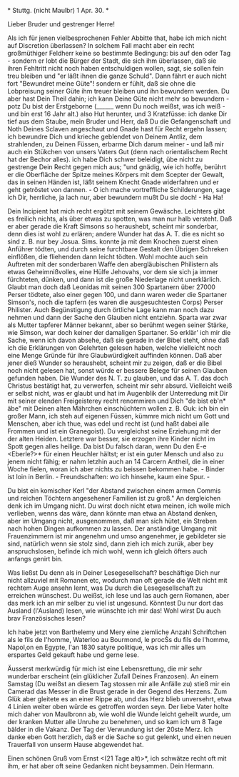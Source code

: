 <Nro VI.>* Stuttg. (nicht Maulbr) 1 Apr. 30. <Donnerstg>*

Lieber Bruder und gestrenger Herre!

Als ich für jenen vielbesprochenen Fehler Abbitte that, habe ich mich nicht auf Discretion überlassen? In solchem Fall macht aber ein recht großmüthiger Feldherr keine so bestimmte Bedingung: bis auf den oder Tag - sondern er lobt die Bürger der Stadt, die sich ihm überlassen, daß sie ihren Fehltritt nicht noch haben entschuldigen wollen, sagt, sie sollen fein treu bleiben und "er läßt ihnen die ganze Schuld". Dann fährt er auch nicht fort "Bewundret meine Güte"! sondern er fühlt, daß sie ohne die Lobpreisung seiner Güte ihm treuer bleiben und ihn bewundern werden. Du aber hast Dein Theil dahin; ich kann Deine Güte nicht mehr so bewundern - potz Du bist der Erstgeborne (______ wenn Du noch weißst, was ich weiß - und bin erst 16 Jahr alt.) also Hut herunter, und 3 Kratzfüsse: ich danke Dir tief aus dem Staube, mein Bruder und Herr, daß Du die Gefangenschaft und Noth Deines Sclaven angeschaut und Gnade hast für Recht ergehn lassen; ich bewundre Dich und krieche geblendet von Deinem Antliz, dem strahlenden, zu Deinen Füssen, erbarme Dich darum meiner - und laß mir auch ein Stükchen von unsers Vaters Gut (denn nach orientalischem Recht hat der Bechor alles). 
ich habe Dich schwer beleidigt, übe nicht zu gestrenge Dein Recht gegen mich aus; "und gnädig, wie ich hoffe, berührt er die Oberfläche der Spitze meines Körpers mit dem Scepter der Gewalt, das in seinen Händen ist, läßt seinem Knecht Gnade widerfahren und er geht getröstet von dannen. - O ich mache vortreffliche Schilderungen, sage ich Dir, herrliche, ja lach nur, aber bewundern mußt Du sie doch! - Ha Ha!

Dein Incipient hat mich recht ergötzt mit seinem Gewäsche. Leichters gibt es freilich nichts, als über etwas zu spotten, was man nur halb versteht. Daß er aber gerade die Kraft Simsons so heraushebt, scheint mir sonderbar, denn dies ist wohl zu erlären; andere Wunder hat das A. T. die es nicht so sind z. B. nur bey Josua. Sims. konnte ja mit dem Knochen zuerst einen Anführer tödten, und durch seine furchtbare Gestalt den Übrigen Schreken einflößen, die fliehenden dann leicht tödten. Wohl mochte auch sein Auftreten mit der sonderbaren Waffe den abergläubischen Philistern als etwas Geheimnißvolles, eine Hülfe Jehovahs, vor dem sie sich ja immer fürchteten, dünken, und dann ist die große Niederlage nicht unerklärlich. Glaubt man doch daß Leonidas mit seinen 300 Spartanern über 27000 Perser tödtete, also einer gegen 100, und dann waren weder die Spartaner Simson's, noch die tapfern (es waren die ausgesuchtesten Corps) Perser Philister. Auch Begünstigung durch örtliche Lage kann man noch dazu nehmen und dann der Sache den Glauben nicht entziehn. Sparta war zwar als Mutter tapferer Männer bekannt, aber so berühmt wegen seiner Stärke, wie Simson, war doch keiner der damaligen Spartaner. So erklär' ich mir die Sache, wenn ich davon absehe, daß sie gerade in der Bibel steht, ohne daß ich die Erklärungen von Gelehrten gelesen haben, welche vielleicht noch eine Menge Gründe für ihre Glaubwürdigkeit auffinden können. Daß aber jener dieß Wunder so heraushebt, scheint mir zu zeigen, daß er die Bibel noch nicht gelesen hat, sonst würde er bessere Belege für seinen Glauben gefunden haben. Die Wunder des N. T. zu glauben, und das A. T. das doch Christus bestätigt hat, zu verwerfen, scheint mir sehr absurd. Vielleicht weiß er selbst nicht, was er glaubt und hat im Augenblik der Unterredung mit Dir mit seiner elenden Freigeisterey recht renommiren und Dich "de bist eb'n* äbe" mit Deinen alten Mährchen einschüchtern wollen z. B. Guk: ich bin ein großer Mann, ich steh auf eigenen Füssen, kümmre mich nicht um Gott und Menschen, aber ich thue, was edel und recht ist (und haßt dabei alle Frommen und ist ein Granegoist). Du vergleichst seine Erziehung mit der der alten Heiden. Letztere war besser, sie erzogen ihre Kinder nicht im Spott gegen alles heilige. Da bist Du falsch daran, wenn Du den E-e <Eberle?>* für einen Heuchler hältst; er ist ein guter Mensch und also zu jenem nicht fähig; er nahm letzhin auch an 14 Carcern Antheil, die in einer Woche fielen, woran ich aber nichts zu beissen bekommen habe. - Binder ist loin in Berlin. - Freundschaften: wo ich hinsehe, kaum eine Spur. -

Du bist ein komischer Kerl "der Abstand zwischen einem armen Commis und reichen Töchtern angesehener Familien ist zu groß." An dergleichen denk ich im Umgang nicht. Du wirst doch nicht etwa meinen, ich wolle mich verlieben, wenns das wäre, dann könnte man etwa an Abstand denken, aber im Umgang nicht, ausgenommen, daß man sich hütet, ein Streben nach hohen Dingen aufkommen zu lassen. Der anständige Umgang mit Frauenzimmern ist mir angenehm und umso angenehmer, je gebildeter sie sind, natürlich wenn sie stolz sind, dann zieh ich mich zurük, aber bey anspruchslosen, befinde ich mich wohl, wenn ich gleich öfters auch anfangs genirt bin.

Was ließst Du denn als in Deiner Lesegesellschaft? beschäftige Dich nur nicht allzuviel mit Romanen etc, wodurch man oft gerade die Welt nicht mit rechtem Auge ansehn lernt, was Du durch die Lesegesellschaft zu erreichen wünschest. Du weißst, ich lese und las auch gern Romanen, aber das merk ich an mir selber zu viel ist ungesund. Könntest Du nur dort das Ausland (l'Ausland) lesen, wie wünschte ich mir das! Wohl wirst Du auch brav Französisches lesen?

Ich habe jetzt von Barthelemy und Mery eine ziemliche Anzahl Schriftchen als le fils de l'homme, Waterloo au Bourmond, le procŠs du fils de l'homme, Napol‚on en Egypte, l'an 1830 satyre politique, was ich mir alles um erspartes Geld gekauft habe und gerne lese.

Äusserst merkwürdig für mich ist eine Lebensrettung, die mir sehr wunderbar erscheint (ein glüklicher Zufall Deines Franzosen). An einem Samstag (Du weißst an diesem Tag stossen mir alle Anfälle zu) stieß mir ein Camerad das Messer in die Brust gerade in der Gegend des Herzens. Zum Glük aber gleitete es an einer Rippe ab, und das Herz blieb unversehrt, etwa 4 Linien weiter oben würde es getroffen worden seyn. Der liebe Vater holte mich daher von Maulbronn ab, wie wohl die Wunde leicht geheilt wurde, um der kranken Mutter alle Unruhe zu benehmen, und so kam ich um 8 Tage bälder in die Vakanz. Der Tag der Verwundung ist der 20ste Merz. Ich danke eben Gott herzlich, daß er die Sache so gut gelenkt, und einen neuen Trauerfall von unserm Hause abgewendet hat.

Einen schönen Gruß vom Ernst <(21 Tage alt)>*, ich schwätze recht oft mit ihm, er hat aber oft seine Gedanken nicht beysammen.
 Dein Hermann.
